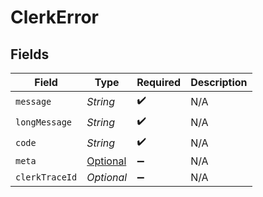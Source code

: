 # ClerkError


## Fields

| Field                                             | Type                                              | Required                                          | Description                                       |
| ------------------------------------------------- | ------------------------------------------------- | ------------------------------------------------- | ------------------------------------------------- |
| `message`                                         | *String*                                          | :heavy_check_mark:                                | N/A                                               |
| `longMessage`                                     | *String*                                          | :heavy_check_mark:                                | N/A                                               |
| `code`                                            | *String*                                          | :heavy_check_mark:                                | N/A                                               |
| `meta`                                            | [Optional<Meta>](../../models/components/Meta.md) | :heavy_minus_sign:                                | N/A                                               |
| `clerkTraceId`                                    | *Optional<String>*                                | :heavy_minus_sign:                                | N/A                                               |